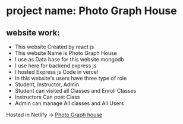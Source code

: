# project name: Photo Graph House

## website work:

* This website Created by react js
* This website Name is Photo Graph House
* I use as Data base for this website mongodb
* I use here for backend express js
* I hosted Express js Code in vercel
* In this website's users have three type of role
* Student, Instructor, Admin
* Student can visited all Classes and Enroll Classes
* Instructors Can post Class
* Admin can manage All classes and All Users

Hosted in Netlify -> [Photo Graph house](https://648a065489800f0c29a0440d--mellifluous-sorbet-0711fd.netlify.app/)
